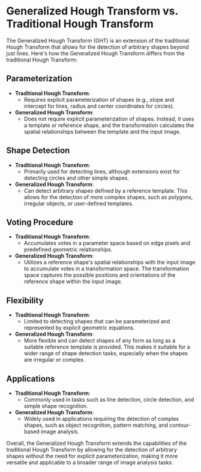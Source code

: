 # Generalized Hough Transform vs. Traditional Hough Transform

The Generalized Hough Transform (GHT) is an extension of the traditional Hough Transform that allows for the detection of arbitrary shapes beyond just lines. Here's how the Generalized Hough Transform differs from the traditional Hough Transform:

## Parameterization

- **Traditional Hough Transform**: 
  - Requires explicit parameterization of shapes (e.g., slope and intercept for lines, radius and center coordinates for circles).
- **Generalized Hough Transform**:
  - Does not require explicit parameterization of shapes. Instead, it uses a template or reference shape, and the transformation calculates the spatial relationships between the template and the input image.

## Shape Detection

- **Traditional Hough Transform**: 
  - Primarily used for detecting lines, although extensions exist for detecting circles and other simple shapes.
- **Generalized Hough Transform**:
  - Can detect arbitrary shapes defined by a reference template. This allows for the detection of more complex shapes, such as polygons, irregular objects, or user-defined templates.

## Voting Procedure

- **Traditional Hough Transform**:
  - Accumulates votes in a parameter space based on edge pixels and predefined geometric relationships.
- **Generalized Hough Transform**:
  - Utilizes a reference shape's spatial relationships with the input image to accumulate votes in a transformation space. The transformation space captures the possible positions and orientations of the reference shape within the input image.

## Flexibility

- **Traditional Hough Transform**:
  - Limited to detecting shapes that can be parameterized and represented by explicit geometric equations.
- **Generalized Hough Transform**:
  - More flexible and can detect shapes of any form as long as a suitable reference template is provided. This makes it suitable for a wider range of shape detection tasks, especially when the shapes are irregular or complex.

## Applications

- **Traditional Hough Transform**:
  - Commonly used in tasks such as line detection, circle detection, and simple shape recognition.
- **Generalized Hough Transform**:
  - Widely used in applications requiring the detection of complex shapes, such as object recognition, pattern matching, and contour-based image analysis.

Overall, the Generalized Hough Transform extends the capabilities of the traditional Hough Transform by allowing for the detection of arbitrary shapes without the need for explicit parameterization, making it more versatile and applicable to a broader range of image analysis tasks.
